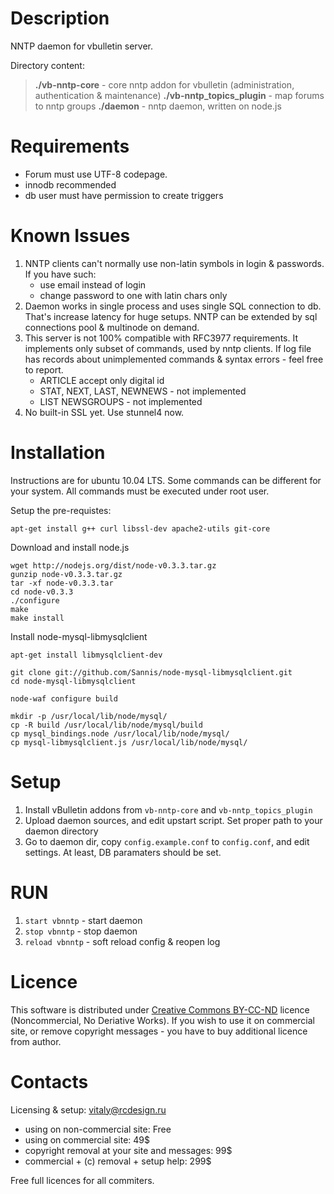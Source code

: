 Description
===========

NNTP daemon for vbulletin server.

Directory content:

>**./vb-nntp-core** - core nntp addon for vbulletin (administration, authentication & maintenance)
>**./vb-nntp_topics_plugin** - map forums to nntp groups
>**./daemon** - nntp daemon, written on node.js

Requirements
============

  - Forum must use UTF-8 codepage.
  - innodb recommended
  - db user must have permission to create triggers

Known Issues
============

 1. NNTP clients can't normally use non-latin symbols in login & passwords. If you have such:
    - use email instead of login
    - change password to one with latin chars only
 2. Daemon works in single process and uses single SQL connection to db. That's increase latency for huge setups. NNTP can be extended by sql connections pool & multinode on demand.
 3. This server is not 100% compatible with RFC3977 requirements. It implements only subset of commands, used by nntp clients. If log file has records about unimplemented commands & syntax errors - feel free to report.
    - ARTICLE accept only digital id
    - STAT, NEXT, LAST, NEWNEWS - not implemented
    - LIST NEWSGROUPS - not implemented
 4. No built-in SSL yet. Use stunnel4 now.

Installation
============

Instructions are for ubuntu 10.04 LTS. Some commands can be different for your system. All commands must be executed under root user.

Setup the pre-requistes:

    apt-get install g++ curl libssl-dev apache2-utils git-core

Download and install node.js
    
    wget http://nodejs.org/dist/node-v0.3.3.tar.gz
    gunzip node-v0.3.3.tar.gz
    tar -xf node-v0.3.3.tar
    cd node-v0.3.3
    ./configure
    make
    make install

Install node-mysql-libmysqlclient

    apt-get install libmysqlclient-dev

    git clone git://github.com/Sannis/node-mysql-libmysqlclient.git
    cd node-mysql-libmysqlclient

    node-waf configure build

    mkdir -p /usr/local/lib/node/mysql/
    cp -R build /usr/local/lib/node/mysql/build
    cp mysql_bindings.node /usr/local/lib/node/mysql/
    cp mysql-libmysqlclient.js /usr/local/lib/node/mysql/


Setup
=====

 1. Install vBulletin addons from `vb-nntp-core` and `vb-nntp_topics_plugin`
 2. Upload daemon sources, and edit upstart script. Set proper path to your daemon directory
 3. Go to daemon dir, copy `config.example.conf` to `config.conf`, and edit settings. At least, DB paramaters should be set.

RUN
===

 1. `start vbnntp` - start daemon
 2. `stop vbnntp` - stop daemon
 3. `reload vbnntp` - soft reload config & reopen log

Licence
=======

This software is distributed under [Creative Commons BY-CC-ND][1] licence (Noncommercial, No Deriative Works). If you wish to use it on commercial site, or remove copyright messages - you have to buy additional licence from author.

Contacts
========

Licensing & setup: [vitaly@rcdesign.ru][2]

  - using on non-commercial site: Free
  - using on commercial site: 49$
  - copyright removal at your site and messages: 99$
  - commercial + (c) removal + setup help: 299$

Free full licences for all commiters.

  [1]: http://creativecommons.org/licenses/by-nc-nd/3.0/
  [2]: vitaly@rcdesign.ru
